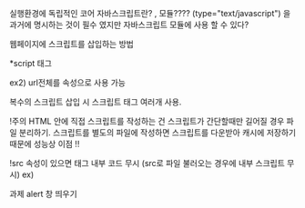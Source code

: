실행환경에 독립적인 코어 자바스크립트란? , 모듈???? (type="text/javascript") 을 과거에 명시하는 것이 필수 였지만 자바스크립트 모듈에 사용 할 수 있다?

웹페이지에 스크립트를 삽입하는 방법

 *script 태그
 <script> 태그를 이용하면 자바스크립트 프로그램을 HTML 문서 대부분의 위치에 삽입할 수 있다.
 
 *외부 스크립트
 자바스크립트 코드의 양이 많은 경우엔 외부 파일로 빼서 저장 가능 빼놓은 파일은 src속성을 통해 삽입.
 ex) <script src="/path/to/script.js></script>
 ex2) <script src="https://cdnjs.cloudflare.com/ajax/libs/lodash.js/4.17.11/lodash.js"></script> url전체를 속성으로 사용 가능
 
 복수의 스크립트 삽입 시 스크립트 태그 여러개 사용.
 
 !주의
 HTML 안에 직접 스크립트를 작성하는 건 스크립트가 간단할때만 길어질 경우 파일 분리하기.
 스크립트를 별도의 파일에 작성하면 스크립트를 다운받아 캐시에 저장하기 때문에 성능상 이점 !! 
 
 !src 속성이 있으면 태그 내부 코드 무시 (src로 파일 불러오는 경우에 내부 스크립트 무시)
 ex) <script src="file.js">
      alert(1); // src 속성이 사용되었으므로 이 코드는 무시됩니다.
      </script>
      
      
  
과제 
alert 창 띄우기

<script>
  alert("자바스크립트!")
</script>
